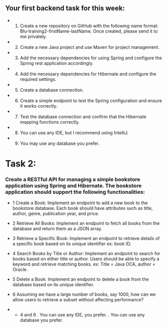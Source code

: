 ## Your first backend task for this week:

* 1. Create a new repository on GitHub with the following name format: Blu-training2-firstName-lastName. Once created, please send it to me privately.
* 2. Create a new Java project and use Maven for project management.
* 3. Add the necessary dependencies for using Spring and configure the Spring rest application accordingly.
* 4. Add the necessary dependencies for Hibernate and configure the required settings.
* 5. Create a database connection.
* 6. Create a simple endpoint to test the Spring configuration and ensure it works correctly.
* 7. Test the database connection and confirm that the Hibernate mapping functions correctly.
* 8. You can use any IDE, but I recommend using IntelliJ.
* 9. You may use any database you prefer.


# Task 2:
### Create a RESTful API for managing a simple bookstore application using Spring and Hibernate. The bookstore application should support the following functionalities:
* 1 Create a Book: Implement an endpoint to add a new book to the bookstore database. Each book should have attributes such as title, author, genre, publication year, and price.
* 2 Retrieve All Books: Implement an endpoint to fetch all books from the database and return them as a JSON array.
* 3 Retrieve a Specific Book: Implement an endpoint to retrieve details of a specific book based on its unique identifier ex: book ID.
* 4 Search Books by Title or Author: Implement an endpoint to search for books based on either title or author. Users should be able to specify a keyword and retrieve matching books. ex: Title = Java OCA, author = Oracle.
* 5 Delete a Book: Implement an endpoint to delete a book from the database based on its unique identifier.
* 6 Assuming we have a large number of books, say 1000, how can we allow users to retrieve a subset without affecting performance?

* * 4 and 6
. You can use any IDE, you prefer.
. You can use any database you prefer.